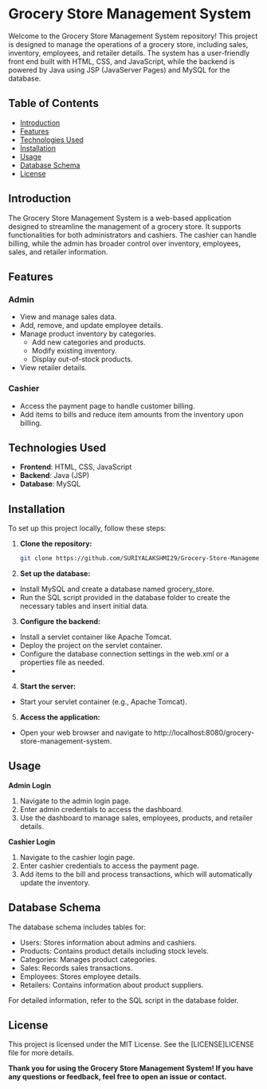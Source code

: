 # Grocery Store Management System

Welcome to the Grocery Store Management System repository! This project is designed to manage the operations of a grocery store, including sales, inventory, employees, and retailer details.
The system has a user-friendly front end built with HTML, CSS, and JavaScript, while the backend is powered by Java using JSP (JavaServer Pages) and MySQL for the database.

## Table of Contents

- [Introduction](#introduction)
- [Features](#features)
- [Technologies Used](#technologies-used)
- [Installation](#installation)
- [Usage](#usage)
- [Database Schema](#database-schema)
- [License](#license)

## Introduction

The Grocery Store Management System is a web-based application designed to streamline the management of a grocery store. It supports functionalities for both administrators and cashiers. 
The cashier can handle billing, while the admin has broader control over inventory, employees, sales, and retailer information.

## Features

### Admin
- View and manage sales data.
- Add, remove, and update employee details.
- Manage product inventory by categories.
  - Add new categories and products.
  - Modify existing inventory.
  - Display out-of-stock products.
- View retailer details.

### Cashier
- Access the payment page to handle customer billing.
- Add items to bills and reduce item amounts from the inventory upon billing.

## Technologies Used

- **Frontend**: HTML, CSS, JavaScript
- **Backend**: Java (JSP)
- **Database**: MySQL

## Installation

To set up this project locally, follow these steps:

1. **Clone the repository:**

   ```bash
   git clone https://github.com/SURIYALAKSHMI29/Grocery-Store-Management-System.git

2. **Set up the database:**

- Install MySQL and create a database named grocery_store.
- Run the SQL script provided in the database folder to create the necessary tables and insert initial data.

3. **Configure the backend:**

- Install a servlet container like Apache Tomcat.
- Deploy the project on the servlet container.
- Configure the database connection settings in the web.xml or a properties file as needed.
- 
4. **Start the server:**

- Start your servlet container (e.g., Apache Tomcat).

5. **Access the application:**

- Open your web browser and navigate to http://localhost:8080/grocery-store-management-system.

## Usage

**Admin Login**
1. Navigate to the admin login page.
2. Enter admin credentials to access the dashboard.
3. Use the dashboard to manage sales, employees, products, and retailer details.

**Cashier Login**
1. Navigate to the cashier login page.
2. Enter cashier credentials to access the payment page.
3. Add items to the bill and process transactions, which will automatically update the inventory.

## Database Schema
The database schema includes tables for:

+ Users: Stores information about admins and cashiers.
+ Products: Contains product details including stock levels.
+ Categories: Manages product categories.
+ Sales: Records sales transactions.
+ Employees: Stores employee details.
+ Retailers: Contains information about product suppliers.

For detailed information, refer to the SQL script in the database folder.

## License
This project is licensed under the MIT License. See the [LICENSE]LICENSE file for more details.

**Thank you for using the Grocery Store Management System! If you have any questions or feedback, feel free to open an issue or contact.**
